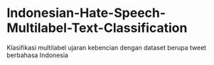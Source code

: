 # Indonesian-Hate-Speech-Multilabel-Text-Classification
Klasifikasi multilabel ujaran kebencian dengan dataset berupa tweet berbahasa Indonesia
